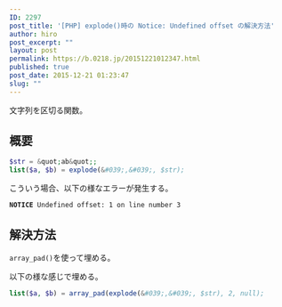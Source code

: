 ```yaml
---
ID: 2297
post_title: '[PHP] explode()時の Notice: Undefined offset の解決方法'
author: hiro
post_excerpt: ""
layout: post
permalink: https://b.0218.jp/20151221012347.html
published: true
post_date: 2015-12-21 01:23:47
slug: ""
---
```

文字列を区切る関数。

<!--more-->

## 概要

```php
$str = &quot;ab&quot;;
list($a, $b) = explode(&#039;,&#039;, $str);
```
こういう場合、以下の様なエラーが発生する。

<pre><code><b>NOTICE</b> Undefined offset: 1 on line number 3</code></pre>

## 解決方法

`array_pad()`を使って埋める。

以下の様な感じで埋める。
```php
list($a, $b) = array_pad(explode(&#039;,&#039;, $str), 2, null);
```